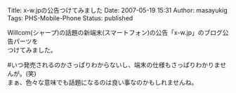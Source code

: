 Title: x-w.jpの公告つけてみました
Date: 2007-05-19 15:31
Author: masayukig
Tags: PHS-Mobile-Phone
Status: published

Willcom(シャープ)の話題の新端末(スマートフォン)の公告「x-w.jp」のブログ公告パーツを  
つけてみました。

\#いつ発売されるのかさっぱりわからないし、端末の仕様もさっぱりわかりませんが。(笑)  
まぁ、色々な意味でも話題になるのは良い事なのかもしれませんね。
